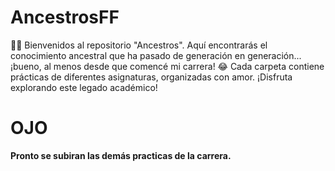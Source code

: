 # AncestrosFF
👵👴 Bienvenidos al repositorio "Ancestros". Aquí encontrarás el conocimiento ancestral que ha pasado de generación en generación... ¡bueno, al menos desde que comencé mi carrera! 😂  Cada carpeta contiene prácticas de diferentes asignaturas, organizadas con amor. ¡Disfruta explorando este legado académico!

# OJO
**Pronto se subiran las demás practicas de la carrera.**